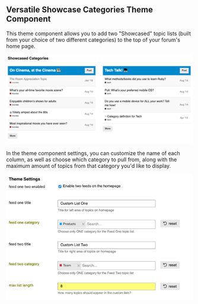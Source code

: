 ## Versatile Showcase Categories Theme Component

This theme component allows you to add two "Showcased" topic lists (built from your choice of two different categories) to the top of your forum's home page.

<img src="./screenshots/Screen Shot 2020-12-16 at 1.23.49 PM.png">

In the theme component settings, you can customize the name of each column, as well as choose which category to pull from, along with the maximum amount of topics from that category you'd like to display.

<img src="./screenshots/Screen Shot 2020-12-15 at 3.52.05 PM.png">